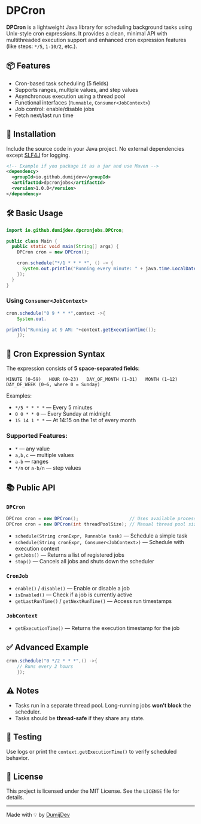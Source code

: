# DPCron

**DPCron** is a lightweight Java library for scheduling background tasks using Unix-style cron expressions. It provides
a clean, minimal API with multithreaded execution support and enhanced cron expression features (like steps: `*/5`,
`1-10/2`, etc.).

## 📦 Features

- Cron-based task scheduling (5 fields)
- Supports ranges, multiple values, and step values
- Asynchronous execution using a thread pool
- Functional interfaces (`Runnable`, `Consumer<JobContext>`)
- Job control: enable/disable jobs
- Fetch next/last run time

## 🚀 Installation

Include the source code in your Java project. No external dependencies except [SLF4J](http://www.slf4j.org/) for
logging.

```xml
<!-- Example if you package it as a jar and use Maven -->
<dependency>
  <groupId>io.github.dumijdev</groupId>
  <artifactId>dpcronjobs</artifactId>
  <version>1.0.0</version>
</dependency>
```

## 🛠️ Basic Usage

```java
import io.github.dumijdev.dpcronjobs.DPCron;

public class Main {
  public static void main(String[] args) {
    DPCron cron = new DPCron();

    cron.schedule("*/1 * * * *", () -> {
      System.out.println("Running every minute: " + java.time.LocalDateTime.now());
    });
  }
}
```

### Using `Consumer<JobContext>`

```java
cron.schedule("0 9 * * *",context ->{
    System.out.

println("Running at 9 AM: "+context.getExecutionTime());
    });
```

## 🧩 Cron Expression Syntax

The expression consists of **5 space-separated fields**:

```text
MINUTE (0–59)   HOUR (0–23)   DAY_OF_MONTH (1–31)   MONTH (1–12)   DAY_OF_WEEK (0–6, where 0 = Sunday)
```

Examples:

- `*/5 * * * *` — Every 5 minutes
- `0 0 * * 0` — Every Sunday at midnight
- `15 14 1 * *` — At 14:15 on the 1st of every month

### Supported Features:

- `*` — any value
- `a,b,c` — multiple values
- `a-b` — ranges
- `*/n` or `a-b/n` — step values

## 📚 Public API

### `DPCron`

```java
DPCron cron = new DPCron();                   // Uses available processors
DPCron cron = new DPCron(int threadPoolSize); // Manual thread pool size
```

- `schedule(String cronExpr, Runnable task)` — Schedule a simple task
- `schedule(String cronExpr, Consumer<JobContext>)` — Schedule with execution context
- `getJobs()` — Returns a list of registered jobs
- `stop()` — Cancels all jobs and shuts down the scheduler

### `CronJob`

- `enable()` / `disable()` — Enable or disable a job
- `isEnabled()` — Check if a job is currently active
- `getLastRunTime()` / `getNextRunTime()` — Access run timestamps

### `JobContext`

- `getExecutionTime()` — Returns the execution timestamp for the job

## ✅ Advanced Example

```java
cron.schedule("0 */2 * * *",() ->{
    // Runs every 2 hours
    });
```

## ⚠️ Notes

- Tasks run in a separate thread pool. Long-running jobs **won’t block** the scheduler.
- Tasks should be **thread-safe** if they share any state.

## 🧪 Testing

Use logs or print the `context.getExecutionTime()` to verify scheduled behavior.

## 📄 License

This project is licensed under the MIT License. See the `LICENSE` file for details.

---

Made with 💡 by [DumijDev](https://github.com/dumijdev)